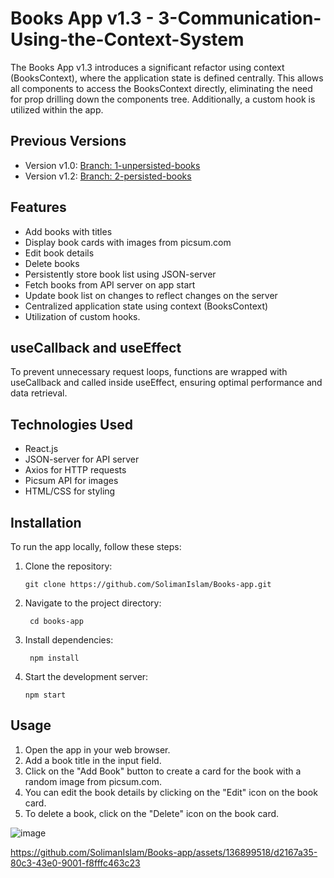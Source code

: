 # Books App v1.3 - 3-Communication-Using-the-Context-System

The Books App v1.3 introduces a significant refactor using context (BooksContext), where the application state is defined centrally. This allows all components to access the BooksContext directly, eliminating the need for prop drilling down the components tree. Additionally, a custom hook is utilized within the app.

## Previous Versions

- Version v1.0: [Branch: 1-unpersisted-books](https://github.com/SolimanIslam/Books-app/tree/1-unpersisted-books)
- Version v1.2: [Branch: 2-persisted-books](https://github.com/SolimanIslam/Books-app/tree/2-persisted-books)


## Features

- Add books with titles
- Display book cards with images from picsum.com
- Edit book details
- Delete books
- Persistently store book list using JSON-server
- Fetch books from API server on app start
- Update book list on changes to reflect changes on the server
- Centralized application state using context (BooksContext)
- Utilization of custom hooks.


## useCallback and useEffect

To prevent unnecessary request loops, functions are wrapped with useCallback and called inside useEffect, ensuring optimal performance and data retrieval.

## Technologies Used

- React.js
- JSON-server for API server
- Axios for HTTP requests
- Picsum API for images
- HTML/CSS for styling

## Installation

To run the app locally, follow these steps:

1. Clone the repository:
   ```
   git clone https://github.com/SolimanIslam/Books-app.git
2. Navigate to the project directory:
   ```
    cd books-app

3. Install dependencies:
   ```
    npm install

4. Start the development server:
   ```
   npm start
## Usage

1. Open the app in your web browser.
2. Add a book title in the input field.
3. Click on the "Add Book" button to create a card for the book with a random image from picsum.com.
4. You can edit the book details by clicking on the "Edit" icon on the book card.
5. To delete a book, click on the "Delete" icon on the book card.



![image](https://github.com/SolimanIslam/Books-app/assets/136899518/f6d5913c-3ab0-4208-bd1d-bcded7a7d277)

https://github.com/SolimanIslam/Books-app/assets/136899518/d2167a35-80c3-43e0-9001-f8fffc463c23





